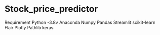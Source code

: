 # Stock_price_predictor
Requirement
Python -3.8v
Anaconda
Numpy
Pandas
Streamlit
scikit-learn
Flair
Plotly
Pathlib
keras
